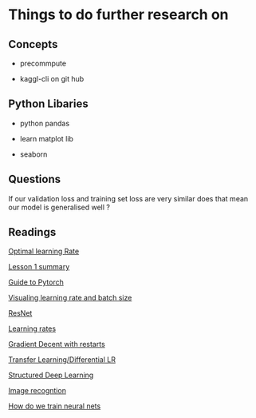 # Things to do further research on

## Concepts

* precommpute

* kaggl-cli on git hub

##  Python Libaries

* python pandas

* learn matplot lib

* seaborn

## Questions

If our validation loss and training set loss are very similar does that mean our model is generalised well ?

## Readings

[Optimal learning Rate](https://towardsdatascience.com/estimating-optimal-learning-rate-for-a-deep-neural-network-ce32f2556ce0)

[Lesson 1 summary](https://medium.com/@apiltamang/case-study-a-world-class-image-classifier-for-dogs-and-cats-err-anything-9cf39ee4690e)

[Guide to Pytorch](https://towardsdatascience.com/a-practitioners-guide-to-pytorch-1d0f6a238040)

[Visualing learning rate and batch size](https://miguel-data-sc.github.io/2017-11-05-first/)

[ResNet](http://teleported.in/posts/decoding-resnet-architecture/)

[Learning rates](https://techburst.io/improving-the-way-we-work-with-learning-rate-5e99554f163b)

[Gradient Decent with restarts](https://medium.com/38th-street-studios/exploring-stochastic-gradient-descent-with-restarts-sgdr-fa206c38a74e)

[Transfer Learning/Differential LR](https://towardsdatascience.com/transfer-learning-using-differential-learning-rates-638455797f00)

[Structured Deep Learning](https://towardsdatascience.com/structured-deep-learning-b8ca4138b848)

[Image recogntion](https://towardsdatascience.com/fun-with-small-image-data-sets-part-2-54d683ca8c96)

[How do we train neural nets](https://towardsdatascience.com/how-do-we-train-neural-networks-edd985562b73)